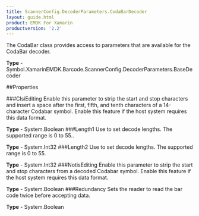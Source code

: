 ```yaml
---
title: ScannerConfig.DecoderParameters.CodaBarDecoder
layout: guide.html
product: EMDK For Xamarin
productversion: '2.2'
---
```

The CodaBar class provides access to parameters that are available for the CodaBar decoder.

**Type** - Symbol.XamarinEMDK.Barcode.ScannerConfig.DecoderParameters.BaseDecoder

##Properties

###ClsiEditing
Enable this parameter to strip the start and stop characters and insert a space after the first, fifth, and tenth characters of a 14-character Codabar symbol. Enable this feature if the host system requires this data format.

**Type** - System.Boolean
###Length1
Use to set decode lengths. The supported range is 0 to 55..

**Type** - System.Int32
###Length2
Use to set decode lengths. The supported range is 0 to 55.

**Type** - System.Int32
###NotisEditing
Enable this parameter to strip the start and stop characters from a decoded Codabar symbol. Enable this feature if the host system requires this data format.

**Type** - System.Boolean
###Redundancy
Sets the reader to read the bar code twice before accepting data.

**Type** - System.Boolean






